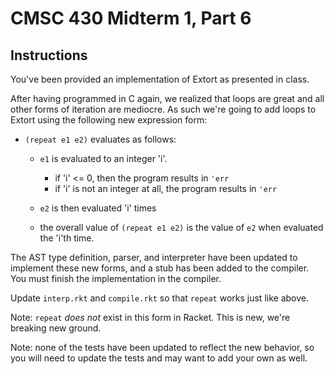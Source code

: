 # CMSC 430 Midterm 1, Part 6

## Instructions

You've been provided an implementation of Extort as presented in
class.

After having programmed in C again, we realized that loops are great
and all other forms of iteration are mediocre. As such we're going
to add loops to Extort using the following new expression form:

- `(repeat e1 e2)` evaluates as follows:

   * `e1` is evaluated to an integer 'i'.
     - if 'i' <= 0, then the program results in `'err`
     - if 'i' is not an integer at all, the program results in `'err`

   * `e2` is then evaluated 'i' times

   * the overall value of `(repeat e1 e2)` is the value of `e2`
     when evaluated the 'i'th time.
   
The AST type definition, parser, and interpreter have been updated to
implement these new forms, and a stub has been added to the
compiler. You must finish the implementation in the compiler.

Update `interp.rkt` and `compile.rkt` so that `repeat` works just like
above.

Note: `repeat` _does not_ exist in this form in Racket. This is new,
we're breaking new ground. 

Note: none of the tests have been updated to reflect the new behavior,
so you will need to update the tests and may want to add your own as
well.
